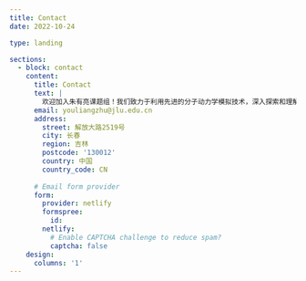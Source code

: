 ```yaml
---
title: Contact
date: 2022-10-24

type: landing

sections:
  - block: contact
    content:
      title: Contact
      text: |
        欢迎加入朱有亮课题组！我们致力于利用先进的分子动力学模拟技术，深入探索和理解化学反应的微观机制、材料的分子行为及其物理化学性质。我们的研究涵盖从基础理论到应用研究，涉及化学、物理、材料科学等多个学科领域。我们欢迎对分子动力学模拟和化学研究充满热情的本科生、硕士生和博士生加入我们的团队。有意申请者请将个人简历、成绩单、研究兴趣陈述以及两封推荐信发送至朱有亮老师的邮箱（[youliangzhu@jlu.edu.cn](mailto:youliangzhu@jlu.edu.cn)）。我们期待你的加入，共同探索化学世界的奥秘，推动科学研究的前沿发展！
      email: youliangzhu@jlu.edu.cn
      address:
        street: 解放大路2519号
        city: 长春
        region: 吉林
        postcode: '130012'
        country: 中国
        country_code: CN
    
      # Email form provider
      form:
        provider: netlify
        formspree:
          id:
        netlify:
          # Enable CAPTCHA challenge to reduce spam?
          captcha: false
    design:
      columns: '1'
---
```

